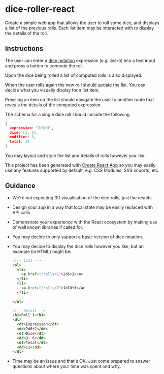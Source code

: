 # dice-roller-react

Create a simple web app that allows the user to roll some dice, and displays a list of the previous rolls. Each list item may be interacted with to display the details of the roll.

## Instructions

The user can enter a [dice notation](https://en.wikipedia.org/wiki/Dice_notation) expression (e.g. `2d6+3`) into a text input and press a button to compute the roll.

Upon the dice being rolled a list of computed rolls is also displayed. 

When the user rolls again the new roll should update the list. You can decide what you visually display for a list item.

Pressing an item on the list should navigate the user to another route that reveals the details of the computed expression. 

The schema for a single dice roll should include the following:

```JSON
{
  expression: "2d6+3",
  dice: [3, 5],
  modifier: 3,
  total: 11
}
```

You may layout and style the list and details of rolls however you like.

This project has been generated with [Create React App](https://create-react-app.dev/) so you may easily use any features supported by default, e.g. CSS Modules, SVG imports, etc.

## Guidance

- We're not expecting 3D visualisation of the dice rolls, just the results.
- Design your app in a way that local state may be easily replaced with API calls.
- Demonstrate your experience with the React ecosystem by making use of well known libraries if called for.
- You may decide to only support a basic version of dice notation.
- You may decide to display the dice rolls however you like, but an example (in HTML) might be:

  ```HTML
  <!-- list -->
  <ol>
    <li>
      <a href="/rolls/1">2d6+2</a>
    </li>
    <li>
      <a href="/rolls/2">1d10+3</a>
    </li>
    ...
  </ol>

  <!-- detail -->
  <h1>Roll 1</h1>
  <dl>
    <dt>Expression</dt>
    <dd>2d6+2</dd>
    <dt>Dice</dt>
    <dd>3, 6</dd>
    <dt>Total</dt>
    <dd>11</dd>
  </dl>
  ```

- Time may be an issue and that's OK. Just come prepared to answer questions about where your time was spent and why.

